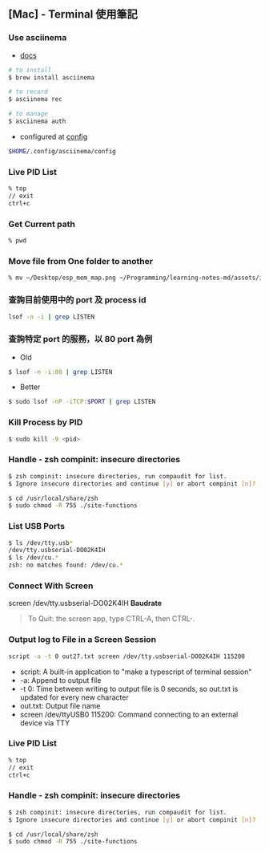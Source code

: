 ## [Mac] - Terminal 使用筆記


### Use asciinema
* [docs](https://asciinema.org/docs/getting-started)
```bash
# to install
$ brew install asciinema

# to record
$ asciinema rec

# to manage
$ asciinema auth

```
* configured at [config](https://asciinema.org/docs/config)
```bash
$HOME/.config/asciinema/config
```
### Live PID List

```bash
% top
// exit
ctrl+c
```

### Get Current path
```bash
% pwd
```
### Move file from One folder to another
```bash
% mv ~/Desktop/esp_mem_map.png ~/Programming/learning-notes-md/assets/img/esp_mem_map.png

```
### 查詢目前使用中的 port 及 process id
```bash
lsof -n -i | grep LISTEN
```
### 查詢特定 port 的服務，以 80 port 為例
  * Old

  ```bash
  $ lsof -n -i:80 | grep LISTEN
  ```
  * Better

  ```bash
  $ sudo lsof -nP -iTCP:$PORT | grep LISTEN
  ```

### Kill Process by PID
  ```bash
  $ sudo kill -9 <pid>
  ```

### Handle - zsh compinit: insecure directories

```bash
$ zsh compinit: insecure directories, run compaudit for list.
$ Ignore insecure directories and continue [y] or abort compinit [n]?
```

```bash
$ cd /usr/local/share/zsh
$ sudo chmod -R 755 ./site-functions
```

### **List USB Ports**
```bash
$ ls /dev/tty.usb*
/dev/tty.usbserial-DO02K4IH
$ ls /dev/cu.*
zsh: no matches found: /dev/cu.*
```

### **Connect With Screen**

screen /dev/tty.usbserial-DO02K4IH **Baudrate**

> To Quit: the screen app, type CTRL-A, then CTRL-\.


### Output log to File in a Screen Session
```bash
script -a -t 0 out27.txt screen /dev/tty.usbserial-DO02K4IH 115200
```
* script: A built-in application to "make a typescript of terminal session"
* -a: Append to output file
* -t 0: Time between writing to output file is 0 seconds, so out.txt is updated for every new character
* out.txt: Output file name
* screen /dev/ttyUSB0 115200: Command connecting to an external device via TTY

### Live PID List

```bash
% top
// exit
ctrl+c
```



### Handle - zsh compinit: insecure directories

```bash
$ zsh compinit: insecure directories, run compaudit for list.
$ Ignore insecure directories and continue [y] or abort compinit [n]?
```

```bash
$ cd /usr/local/share/zsh
$ sudo chmod -R 755 ./site-functions
```
